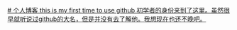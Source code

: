 [# 个人博客
this is my first time to use github
初学者的身份来到了这里。虽然很早就听说过github的大名，但是并没有去了解他。我想现在也还不晚吧。](https://docsify.js.org/#/zh-cn/cover)
